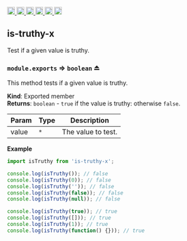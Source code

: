 <a
  href="https://travis-ci.org/Xotic750/is-truthy-x"
  title="Travis status">
<img
  src="https://travis-ci.org/Xotic750/is-truthy-x.svg?branch=master"
  alt="Travis status" height="18">
</a>
<a
  href="https://david-dm.org/Xotic750/is-truthy-x"
  title="Dependency status">
<img src="https://david-dm.org/Xotic750/is-truthy-x/status.svg"
  alt="Dependency status" height="18"/>
</a>
<a
  href="https://david-dm.org/Xotic750/is-truthy-x?type=dev"
  title="devDependency status">
<img src="https://david-dm.org/Xotic750/is-truthy-x/dev-status.svg"
  alt="devDependency status" height="18"/>
</a>
<a
  href="https://badge.fury.io/js/is-truthy-x"
  title="npm version">
<img src="https://badge.fury.io/js/is-truthy-x.svg"
  alt="npm version" height="18">
</a>
<a
  href="https://www.jsdelivr.com/package/npm/is-truthy-x"
  title="jsDelivr hits">
<img src="https://data.jsdelivr.com/v1/package/npm/is-truthy-x/badge?style=rounded"
  alt="jsDelivr hits" height="18">
</a>
<a
  href="https://bettercodehub.com/results/Xotic750/is-truthy-x"
  title="bettercodehub score">
<img src="https://bettercodehub.com/edge/badge/Xotic750/is-truthy-x?branch=master"
  alt="bettercodehub score" height="18">
</a>

<a name="module_is-truthy-x"></a>

## is-truthy-x

Test if a given value is truthy.

<a name="exp_module_is-truthy-x--module.exports"></a>

### `module.exports` ⇒ <code>boolean</code> ⏏

This method tests if a given value is truthy.

**Kind**: Exported member  
**Returns**: <code>boolean</code> - `true` if the value is truthy: otherwise `false`.

| Param | Type            | Description        |
| ----- | --------------- | ------------------ |
| value | <code>\*</code> | The value to test. |

**Example**

```js
import isTruthy from 'is-truthy-x';

console.log(isTruthy()); // false
console.log(isTruthy(0)); // false
console.log(isTruthy('')); // false
console.log(isTruthy(false)); // false
console.log(isTruthy(null)); // false

console.log(isTruthy(true)); // true
console.log(isTruthy([])); // true
console.log(isTruthy(1)); // true
console.log(isTruthy(function() {})); // true
```
